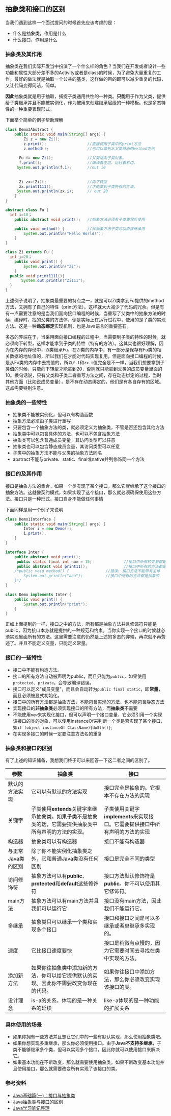 ## 抽象类和接口的区别

当我们遇到这样一个面试提问的时候首先应该考虑的是：

* 什么是抽象类，作用是什么
* 什么接口，作用是什么

### 抽象类及其作用

抽象类在我们实际开发当中扮演了一个什么样的角色？当我们在开发或者设计一些功能和属性大部分差不多的Activity或者是class的时候，为了避免大量重复的工作，最好的做法就是抽取一个公共的基类，这样做的目的即可以减少重复的代码，又让代码变得简洁，简单。

**因此**抽象类就是用于抽取，捕捉子类通用共性的一种类。**只能**用于作为父类，提供给子类继承并且不能被实例化，作为被用来创建继承层级的一种模板。也是多态特性的一种重要表现形式。

下面举个简单的例子帮助理解

```java
class Demo3Abstract {
    public static void main(String[] args) {
        Zi z = new Zi();
        z.print();                  //直接调用子类中的print方法
        z.method();                 //也可以拿到从父类继承的method方法
      
      Fu f= new Zi();               //父类指向子类对象。
      f.print();                    //编译看左边，运行看右边。
     System.out.println(f.i);       //out i0
    
      
      Zi zx=(Zi)f;                  //向下转型
      zx.print1111();               //才能拿到子类特有的方法。
     System.out.println(zx.i);      // out 20
    }
}

abstract class Fu {
  int i=10；
    public abstract void print();   //抽象方法必须有子类重写后使用

    public void method() {          //非抽象方法子类可以直接继承用
        System.out.println("Hello World!");
    }
}

class Zi extends Fu {
  int i=20；
    public void print() {
        System.out.println("Zi");
    }
  public void print1111(){
       System.out.println("Zi111");
  }
}
```
上述例子说明了，抽象类最重要的特点之一，就是可以Zi类拿到Fu提供的method方法，又拥有了自己的特性（print方法）。这样就大大减少了代码的冗余。但是有有一点需要注意的是当我们面向接口编程的时候，当重写了父类中的抽象方法的时候，编译时，找的父类的方法体，倒是实际上在运行过程中，使用的是子类的实现方法。这是一种**动态绑定**实现机制，也是Java语言的重要基石。

多态的弊端在于，当采用面向接口编程的过程中，当需要到子类的特性的时候，就必须向下转型，这样才能拿到子类的特性（特有的方法）。这其实也很好理解，因为在内存的存储中，Zi类继承Fu，在Zi类的内存中，有一部分是保存有Fu类的相关数据的地址值的，所以我们在才能对代码实现复用，但是面向接口编程的时候，是从Fu类的内存中去找值的，所以`f.1`和`zx.i`值完全是不一样，当我们想要拿到子类值的时候，只能向下转型才能拿到20，否则就只能拿到父类的成员变量里面的10。换句话说，只有父类和子类二者重写方法之间，存在动态绑定的过程，当时其他方面（比如说成员变量），是不存在动态绑定的，他们是有各自存有的区域。这点需要特别注意。

### 抽象类的一些特性

* 抽象类不能被实例化，但可以有构造函数
* 抽象方法必须由子类进行重写
* 只要包含一个抽象方法的类，就必须定义为抽象类，不管是否还包含其他方法
* 抽象类中可以包含具体的方法，也可以不包含抽象方法
* 抽象类可以包含普通成员变量，其访问类型可以任意
* 抽象类也可以包含静态成员变量，其访问类型可以任意
* 子类中的抽象方法不能与父类的抽象方法同名
* abstract不能与private、static、final或native并列修饰同一个方法

### 接口的及其作用

接口是抽象方法的集合。如果一个类实现了某个接口，那么它就继承了这个接口的抽象方法。这就像契约模式，如果实现了这个接口，那么就必须确保使用这些方法。接口只是一种形式，接口自身不能做任何事情

下面同样是用一个例子来说明

```java
class Demo1Interface {
    public static void main(String[] args) {
        Inter i = new Demo();
        i.print();
    }
}

interface Inter {
    public abstract void print();
     public static final int num = 10;              //接口中所有的变量都是常量
     public abstract void print11();                //接口中所有的方法都是抽象的
    /*public void method() {                //错误: 接口方法不能带有主体
        System.out.println("aaa");          //接口中所有的方法都是抽象的
    }*/
}

class Demo implements Inter {
    public void print() {
        System.out.println("print");
    }
}
```

正如上面提到的一样，接口之中的方法，所有都是抽象方法并且修饰符只能是public，因为接口本身就是提供的一种规范和约束。当你实现一个接口的时候就必须实现里面所有的方法。这里需要注意的仍然是上述的多态的弊端，再次就不再赘述了。并且不能定义变量，只能定义常量。

### 接口的一些特性

* 接口中不能有构造方法。
* 接口的所有方法自动被声明为public，而且只能为`public`，如果使用`protected`、`private`，会导致编译错误。
* 接口可以定义"成员变量"，而且会自动转为`public final static`，即**常量**，而且必须被显式初始化。
* 接口中的所有方法都是抽象方法，不能包含实现的方法，也不能包含静态方法
* 实现接口的**非抽象类**必须实现接口的所有方法，而**抽象类**不需要
* 不能使用`new`来实现化接口，但可以声明一个接口变量，它必须引用一个实现该接口的类的对象，可以使用instanceOf来判断一个类是否实现了某个接口，如`if (object instanceOf ClassName){doSth()}`;
* 在实现多接口的时候一定要注意方法名的重复

### 抽象类和接口的区别

有了上述的知识储备，我想我们终于可以来回答一下这二者之间的区别了。

| **参数**      | **抽象类**                                  | **接口**                                   |
| ----------- | ---------------------------------------- | ---------------------------------------- |
| 默认的方法实现     | 它可以有默认的方法实现                              | 接口完全是抽象的。它根本不存在方法的实现                     |
| 关键字         | 子类使用**extends**关键字来继承抽象类。如果子类不是抽象类的话，它需要提供抽象类中所有声明的方法的实现。 | 子类使用关键字**implements**来实现接口。它需要提供接口中所有声明的方法的实现 |
| 构造器         | 抽象类可以有构造器                                | 接口不能有构造器                                 |
| 与正常Java类的区别 | 除了你不能实例化抽象类之外，它和普通Java类没有任何区别            | 接口是完全不同的类型                               |
| 访问修饰符       | 抽象方法可以有**public**、**protected**和**default**这些修饰符 | 接口方法默认修饰符是**public**。你不可以使用其它修饰符。        |
| main方法      | 抽象方法可以有main方法并且我们可以运行它                   | 接口没有main方法，因此我们不能运行它。                    |
| 多继承         | 抽象类只可以继承一个类和实现多个接口                       | 接口和接口之间是可以多继承或者单继承多实现的。                  |
| 速度          | 它比接口速度要快                                 | 接口是稍微有点慢的，因为它需要时间去寻找在类中实现的方法。            |
| 添加新方法       | 如果你往抽象类中添加新的方法，你可以给它提供默认的实现。因此你不需要改变你现在的代码。 | 如果你往接口中添加方法，那么你必须改变实现该接口的类。              |
| 设计理念        | is-a的关系，体现的是一种关系的延续                      | like-a体现的是一种功能的扩展关系                      |

### 具体使用的场景

- 如果你拥有一些方法并且想让它们中的一些有默认实现，那么使用抽象类吧。
- 如果你想实现多重继承，那么你必须使用接口。由于**Java不支持多继承**，子类不能够继承多个类，但可以实现多个接口。因此你就可以使用接口来解决它。
- 如果基本功能在不断改变，那么就需要使用抽象类。如果不断改变基本功能并且使用接口，那么就需要改变所有实现了该接口的类。




### 参考资料

* [Java基础篇(一)：接口与抽象类](http://www.jianshu.com/p/2b5a9bdcd25f)
* [Java抽象类与接口的区别](http://www.importnew.com/12399.html)
* [Java学习笔记整理](http://yanhui.site/2017/07/19/Java%E5%AD%A6%E4%B9%A0%E7%AC%94%E8%AE%B0%E6%95%B4%E7%90%86%EF%BC%889%EF%BC%89/)

